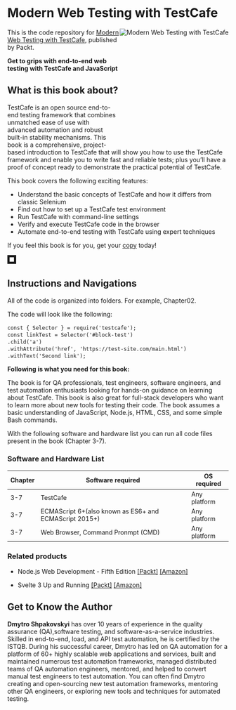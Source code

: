 # Modern Web Testing with TestCafe

<a href="https://www.packtpub.com/product/modern-web-testing-with-testcafe/9781800200951?utm_source=github&utm_medium=repository&utm_campaign=9781800200951"><img src="https://static.packt-cdn.com/products/9781800200951/cover/smaller" alt="Modern Web Testing with TestCafe" height="256px" align="right"></a>

This is the code repository for [Modern Web Testing with TestCafe](https://www.packtpub.com/product/modern-web-testing-with-testcafe/9781800200951?utm_source=github&utm_medium=repository&utm_campaign=9781800200951), published by Packt.

**Get to grips with end-to-end web testing with TestCafe and JavaScript**

## What is this book about?
TestCafe is an open source end-to-end testing framework that combines unmatched ease of use with advanced automation and robust built-in stability mechanisms. This book is a comprehensive, project-based introduction to TestCafe that will show you how to use the TestCafe framework and enable you to write fast and reliable tests; plus you’ll have a proof of concept ready to demonstrate the practical potential of TestCafe.

This book covers the following exciting features: 
* Understand the basic concepts of TestCafe and how it differs from classic Selenium
* Find out how to set up a TestCafe test environment
* Run TestCafe with command-line settings
* Verify and execute TestCafe code in the browser
* Automate end-to-end testing with TestCafe using expert techniques

If you feel this book is for you, get your [copy](https://www.amazon.com/dp/1800200951) today!

<a href="https://www.packtpub.com/?utm_source=github&utm_medium=banner&utm_campaign=GitHubBanner"><img src="https://raw.githubusercontent.com/PacktPublishing/GitHub/master/GitHub.png" 
alt="https://www.packtpub.com/" border="5" /></a>


## Instructions and Navigations
All of the code is organized into folders. For example, Chapter02.

The code will look like the following:
```
const { Selector } = require('testcafe');
const linkTest = Selector('#block-test')
.child('a')
.withAttribute('href', 'https://test-site.com/main.html')
.withText('Second link');
```

**Following is what you need for this book:**

The book is for QA professionals, test engineers, software engineers, and test automation enthusiasts looking for hands-on guidance on learning about TestCafe. This book is also great for full-stack developers who want to learn more about new tools for testing their code. The book assumes a basic understanding of JavaScript, Node.js, HTML, CSS, and some simple Bash commands.

With the following software and hardware list you can run all code files present in the book (Chapter 3-7).

### Software and Hardware List

| Chapter  | Software required                                     | OS required            |
| -------- | ----------------------------------------------------- | -----------------------|
| 3-7      | TestCafe                                              | Any platform           |
| 3-7      | ECMAScript 6+(also known as ES6+ and ECMAScript 2015+)| Any platform           |         
| 3-7      | Web Browser, Command Pronmpt (CMD)                    | Any platform           |

### Related products <Other books you may enjoy>
* Node.js Web Development - Fifth Edition [[Packt]](https://www.packtpub.com/product/node-js-web-development-fifth-edition/9781838987572?utm_source=github&utm_medium=repository&utm_campaign=9781838987572) [[Amazon]](https://www.amazon.com/dp/1838987576)

* Svelte 3 Up and Running [[Packt]](https://www.packtpub.com/product/svelte-3-up-and-running/9781839213625?utm_source=github&utm_medium=repository&utm_campaign=9781839213625) [[Amazon]](https://www.amazon.com/dp/1839213620)

## Get to Know the Author
**Dmytro Shpakovskyi**
has over 10 years of experience in the quality assurance (QA),software testing, and software-as-a-service industries. Skilled in end-to-end, load, and API test automation, he is certified by the ISTQB. During his successful career, Dmytro has led on QA automation for a platform of 60+ highly scalable web applications and services, built and maintained numerous test automation frameworks, managed distributed teams of QA automation engineers, mentored, and helped to convert manual test engineers to test automation.
You can often find Dmytro creating and open-sourcing new test automation frameworks, mentoring other QA engineers, or exploring new tools and techniques for automated testing.

